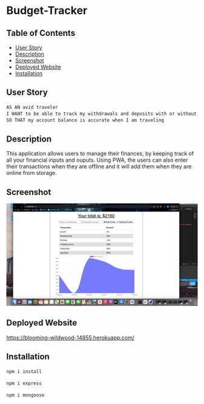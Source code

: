 # Budget-Tracker

## Table of Contents
- [User Story](#user-story)
- [Description](#description)
- [Screenshot](#screenshot)
- [Deployed Website](#Deployed-Website)
- [Installation](#installation) 

## User Story

```md
AS AN avid traveler
I WANT to be able to track my withdrawals and deposits with or without a data/internet connection
SO THAT my account balance is accurate when I am traveling 
```

## Description 

This application allows users to manage their finances, by keeping track of all your financial inputs and ouputs. Using PWA, the users can also enter their transactions when they are offline and it will add them when they are online from storage. 

## Screenshot

<img src= https://github.com/AlvinY4/Budget-Tracker/blob/main/assets/screenshot/Screen%20Shot%202022-02-27%20at%2011.01.46%20AM.png>

## Deployed Website

https://blooming-wildwood-14855.herokuapp.com/ 

## Installation 

`npm i install`

`npm i express`

`npm i mongoose`
